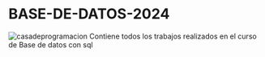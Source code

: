 # BASE-DE-DATOS-2024
<img src="https://file.notion.so/f/f/35b8e5b1-c1b7-43ab-beb2-4da3aa94e502/95793af4-cbe9-4106-9658-f53f07f321a4/banner.png?id=e7d8fb28-63b5-46b0-89f7-1753ef8f3d36&table=block&spaceId=35b8e5b1-c1b7-43ab-beb2-4da3aa94e502&expirationTimestamp=1712858400000&signature=3PFGKlWgRRObKgzoeWDCbGKAU4CsNWNWFTeedXc0wRM&downloadName=banner.png" alt="casadeprogramacion"/>
Contiene todos los trabajos realizados en el curso de Base de datos con sql
